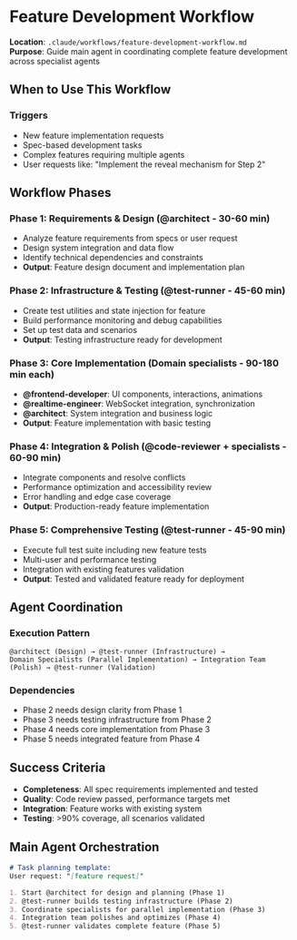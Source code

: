 # Feature Development Workflow

**Location**: `.claude/workflows/feature-development-workflow.md`  
**Purpose**: Guide main agent in coordinating complete feature development across specialist agents

## When to Use This Workflow

### **Triggers**
- New feature implementation requests
- Spec-based development tasks
- Complex features requiring multiple agents
- User requests like: "Implement the reveal mechanism for Step 2"

## Workflow Phases

### **Phase 1: Requirements & Design** (@architect - 30-60 min)
- Analyze feature requirements from specs or user request
- Design system integration and data flow
- Identify technical dependencies and constraints
- **Output**: Feature design document and implementation plan

### **Phase 2: Infrastructure & Testing** (@test-runner - 45-60 min)
- Create test utilities and state injection for feature
- Build performance monitoring and debug capabilities
- Set up test data and scenarios
- **Output**: Testing infrastructure ready for development

### **Phase 3: Core Implementation** (Domain specialists - 90-180 min each)
- **@frontend-developer**: UI components, interactions, animations
- **@realtime-engineer**: WebSocket integration, synchronization
- **@architect**: System integration and business logic
- **Output**: Feature implementation with basic testing

### **Phase 4: Integration & Polish** (@code-reviewer + specialists - 60-90 min)
- Integrate components and resolve conflicts
- Performance optimization and accessibility review
- Error handling and edge case coverage
- **Output**: Production-ready feature implementation

### **Phase 5: Comprehensive Testing** (@test-runner - 45-90 min)
- Execute full test suite including new feature tests
- Multi-user and performance testing
- Integration with existing features validation
- **Output**: Tested and validated feature ready for deployment

## Agent Coordination

### **Execution Pattern**
```
@architect (Design) → @test-runner (Infrastructure) → 
Domain Specialists (Parallel Implementation) → Integration Team (Polish) → @test-runner (Validation)
```

### **Dependencies**
- Phase 2 needs design clarity from Phase 1
- Phase 3 needs testing infrastructure from Phase 2
- Phase 4 needs core implementation from Phase 3
- Phase 5 needs integrated feature from Phase 4

## Success Criteria

- **Completeness**: All spec requirements implemented and tested
- **Quality**: Code review passed, performance targets met
- **Integration**: Feature works with existing system
- **Testing**: >90% coverage, all scenarios validated

## Main Agent Orchestration

```markdown
# Task planning template:
User request: "[feature request]"

1. Start @architect for design and planning (Phase 1)
2. @test-runner builds testing infrastructure (Phase 2)
3. Coordinate specialists for parallel implementation (Phase 3)
4. Integration team polishes and optimizes (Phase 4)
5. @test-runner validates complete feature (Phase 5)
```